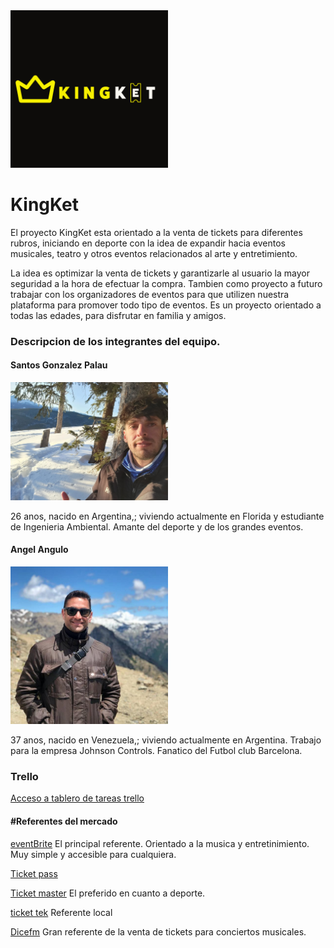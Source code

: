 <img src='sprint1\Logo-KingKet.png' width=50% >
<h1>KingKet</h1>

<p>El proyecto KingKet esta orientado a la venta de tickets para diferentes rubros, iniciando en deporte con la idea de expandir hacia eventos musicales, teatro y otros eventos relacionados al arte y entretimiento.</p>
<p>La idea es optimizar la venta de tickets y garantizarle al usuario la mayor seguridad a la hora de efectuar la compra. Tambien como proyecto a futuro trabajar con los organizadores de eventos para que utilizen nuestra plataforma para promover todo tipo de eventos.
Es un proyecto orientado a todas las edades, para disfrutar en familia y amigos.</p>

<h3>Descripcion de los integrantes del equipo.</h3>
<h4>Santos Gonzalez Palau</h4> 
<div>
<img src='images-integrantes\perfil-santos.jpg' width=50%>
<p>26 anos, nacido en Argentina,; viviendo actualmente en Florida y estudiante de Ingenieria Ambiental. Amante del deporte y de los grandes     eventos.</p>
</div>

<h4>Angel Angulo </h4>
<div>
<img src='images-integrantes\Imagen_Angel_Angulo.jpg' width=50%>
<p> 37 anos, nacido en Venezuela,; viviendo actualmente en Argentina. Trabajo para la empresa Johnson Controls. Fanatico del Futbol club Barcelona. </p>
</div>

<h3>Trello</h3>
<a href="https://trello.com/b/ZQu5T9mm/proyecto-integrador-e-commerce-kingtek">Acceso a tablero de tareas trello</a>

<h4>#Referentes del mercado</h4>
<p> <a href="https://www.eventbrite.com/">eventBrite</a>  El principal referente. Orientado a la musica y entretinimiento. Muy simple y accesible para cualquiera.</p>
<p> <a href="https://ticketpass.org/"> Ticket pass</a></p>
<p> <a href="https://www.ticketmaster.com/ " >Ticket master</a> El preferido en cuanto a deporte. <p>
<p> <a href="https://www.ticketek.com.ar/"> ticket tek</a>   Referente local</p>
<p> <a href="https://dice.fm/">Dicefm</a>  Gran referente de la venta de tickets para conciertos musicales.</p>

